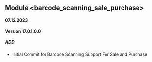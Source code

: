 ## Module <barcode_scanning_sale_purchase>

#### 07.12.2023
#### Version 17.0.1.0.0
##### ADD
- Initial Commit for Barcode Scanning Support For Sale and Purchase
